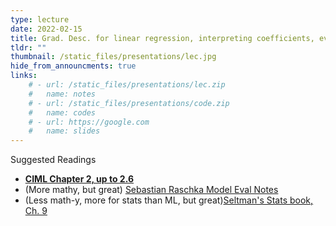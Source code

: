 ```yaml
---
type: lecture
date: 2022-02-15
title: Grad. Desc. for linear regression, interpreting coefficients, eval part 1.
tldr: ""
thumbnail: /static_files/presentations/lec.jpg
hide_from_announcments: true
links: 
    # - url: /static_files/presentations/lec.zip
    #   name: notes
    # - url: /static_files/presentations/code.zip
    #   name: codes
    # - url: https://google.com
    #   name: slides
---
```


Suggested Readings
- **[CIML Chapter 2, up to 2.6](http://ciml.info/dl/v0_99/ciml-v0_99-all.pdf)**
- (More mathy, but great) [Sebastian Raschka Model Eval Notes](https://sebastianraschka.com/pdf/lecture-notes/stat451fs20/08-model-eval-1-intro__notes.pdf)
- (Less math-y, more for stats than ML, but great)[Seltman's Stats book, Ch. 9](https://www.stat.cmu.edu/~hseltman/309/Book/Book.pdf)